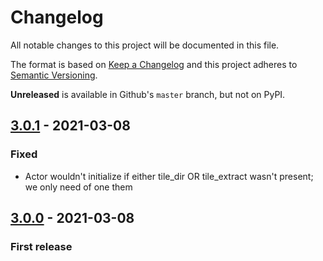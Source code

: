 # Changelog
All notable changes to this project will be documented in this file.

The format is based on [Keep a Changelog](http://keepachangelog.com/en/1.0.0/)
and this project adheres to [Semantic Versioning](http://semver.org/spec/v2.0.0.html).

**Unreleased** is available in Github's `master` branch, but not on PyPI.

## [3.0.1](https://pypi.org/project/pyvalhalla/3.0.1/) - 2021-03-08

### Fixed

- Actor wouldn't initialize if either tile_dir OR tile_extract wasn't present; we only need of one them

## [3.0.0](https://pypi.org/project/pyvalhalla/3.0.0/) - 2021-03-08

### First release
